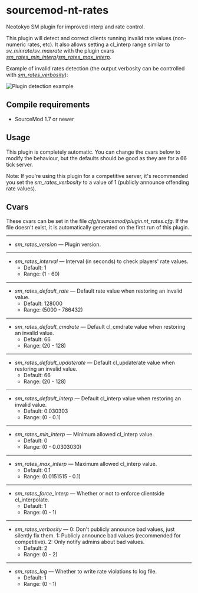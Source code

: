 # sourcemod-nt-rates

Neotokyo SM plugin for improved interp and rate control.

This plugin will detect and correct clients running invalid rate values (non-numeric rates, etc). It also allows setting a cl_interp range similar to *sv_minrate*/*sv_maxrate* with the plugin cvars *[sm_rates_min_interp](#cvars)*/*[sm_rates_max_interp](#cvars)*.

Example of invalid rates detection (the output verbosity can be controlled with *[sm_rates_verbosity](#cvars)*):

![Plugin detection example](https://github.com/Rainyan/sourcemod-nt-rates/raw/master/promo/example.png "Plugin detection example")

## Compile requirements

- SourceMod 1.7 or newer

## Usage

This plugin is completely automatic. You can change the cvars below to modify the behaviour, but the defaults should be good as they are for a 66 tick server.

Note: If you're using this plugin for a competitive server, it's recommended you set the *sm_rates_verbosity* to a value of 1 (publicly announce offending rate values).

## Cvars

These cvars can be set in the file *cfg/sourcemod/plugin.nt_rates.cfg*. If the file doesn't exist, it is automatically generated on the first run of this plugin.

-----

* *sm_rates_version* — Plugin version.

-----

* *sm_rates_interval* — Interval (in seconds) to check players' rate values.
  * Default: 1
  * Range: (1 - 60)

-----

* *sm_rates_default_rate* — Default rate value when restoring an invalid value.
  * Default: 128000
  * Range: (5000 - 786432)

-----

* *sm_rates_default_cmdrate* — Default cl_cmdrate value when restoring an invalid value.
  * Default: 66
  * Range: (20 - 128)

-----

* *sm_rates_default_updaterate* — Default cl_updaterate value when restoring an invalid value.
  * Default: 66
  * Range: (20 - 128)

-----

* *sm_rates_default_interp* — Default cl_interp value when restoring an invalid value.
  * Default: 0.030303
  * Range: (0 - 0.1)

-----

* *sm_rates_min_interp* — Minimum allowed cl_interp value.
  * Default: 0
  * Range: (0 - 0.0303030)

-----

* *sm_rates_max_interp* — Maximum allowed cl_interp value.
  * Default: 0.1
  * Range: (0.0151515 - 0.1)

-----

* *sm_rates_force_interp* — Whether or not to enforce clientside cl_interpolate.
  * Default: 1
  * Range: (0 - 1)

-----

* *sm_rates_verbosity* — 0: Don't publicly announce bad values, just silently fix them. 1: Publicly announce bad values (recommended for competitive). 2: Only notify admins about bad values.
  * Default: 2
  * Range: (0 - 2)

-----

* *sm_rates_log* — Whether to write rate violations to log file.
  * Default: 1
  * Range: (0 - 1)
